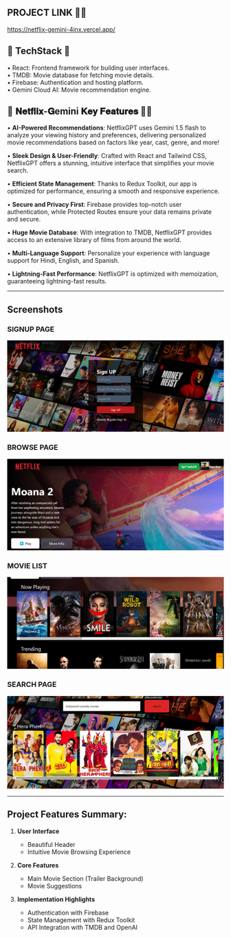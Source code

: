 ## PROJECT LINK 🔗🔗
https://netflix-gemini-4inx.vercel.app/

## 🚀 TechStack 🚀

• React: Frontend framework for building user interfaces.  
• TMDB: Movie database for fetching movie details.  
• Firebase: Authentication and hosting platform.  
• Gemini Cloud AI: Movie recommendation engine.

## 🚀 𝐍𝐞𝐭𝐟𝐥𝐢𝐱-𝐆emini 𝐊𝐞𝐲 𝐅𝐞𝐚𝐭𝐮𝐫𝐞𝐬 🚀🚀

• **AI-Powered Recommendations**: NetflixGPT uses Gemini 1.5 flash to analyze your viewing history and preferences, delivering personalized movie recommendations based on factors like year, cast, genre, and more!

• **Sleek Design & User-Friendly**: Crafted with React and Tailwind CSS, NetflixGPT offers a stunning, intuitive interface that simplifies your movie search.

• **Efficient State Management**: Thanks to Redux Toolkit, our app is optimized for performance, ensuring a smooth and responsive experience.

• **Secure and Privacy First**: Firebase provides top-notch user authentication, while Protected Routes ensure your data remains private and secure.

• **Huge Movie Database**: With integration to TMDB, NetflixGPT provides access to an extensive library of films from around the world.

• **Multi-Language Support**: Personalize your experience with language support for Hindi, English, and Spanish.

• **Lightning-Fast Performance**: NetflixGPT is optimized with memoization, guaranteeing lightning-fast results.

---

## Screenshots



### SIGNUP PAGE

![Signup Page](https://github.com/heyayush87/NETFLIX_GEMINI/blob/7451681e770854e9537129d8ad15e598b8efe457/Screenshot%202024-11-29%20174737.png)

### BROWSE PAGE

![Browse Page](https://github.com/heyayush87/NETFLIX_GEMINI/blob/7451681e770854e9537129d8ad15e598b8efe457/Screenshot%202024-11-29%20174841.png)

### MOVIE LIST

![Movie List](https://github.com/heyayush87/NETFLIX_GEMINI/blob/7451681e770854e9537129d8ad15e598b8efe457/Screenshot%202024-11-29%20174919.png)

### SEARCH PAGE


![Gemini Suggestion ](https://github.com/heyayush87/NETFLIX_GEMINI/blob/7451681e770854e9537129d8ad15e598b8efe457/Screenshot%202025-03-29%20182059.png)


---

## Project Features Summary:

1. **User Interface**

   - Beautiful Header
   - Intuitive Movie Browsing Experience

2. **Core Features**

   - Main Movie Section (Trailer Background)
   - Movie Suggestions

3. **Implementation Highlights**
   - Authentication with Firebase
   - State Management with Redux Toolkit
   - API Integration with TMDB and OpenAI
